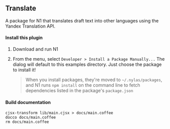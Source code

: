 
## Translate

A package for N1 that translates draft text into other languages using the Yandex Translation API.

#### Install this plugin

1. Download and run N1

2. From the menu, select `Developer > Install a Package Manually...`
   The dialog will default to this examples directory. Just choose the
   package to install it!

   > When you install packages, they're moved to `~/.nylas/packages`,
   > and N1 runs `npm install` on the command line to fetch dependencies
   > listed in the package's `package.json`

#### Build documentation

```
cjsx-transform lib/main.cjsx > docs/main.coffee
docco docs/main.coffee
rm docs/main.coffee
```
